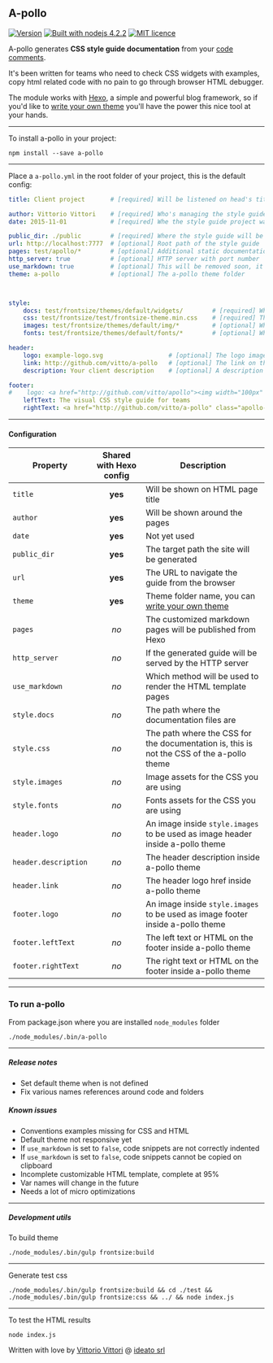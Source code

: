 A-pollo
---

[![Version](http://img.shields.io/:version-1.1.25-B89766.svg)][release]
[![Built with nodejs 4.2.2](http://img.shields.io/:nodejs-4.2.2-80BD01.svg)](http://badges.github.io/badgerbadgerbadger/)
[![MIT licence](http://img.shields.io/:license-MIT-00AFFF.svg)](https://github.com/ideatosrl/frontsize-sass/blob/master/LICENSE.md)

A-pollo generates **CSS style guide documentation** from your [code comments][apollo_code_docs].

It's been written for teams who need to check CSS widgets with examples, copy html related code with no pain to go through browser HTML debugger.

The module works with [Hexo][hexo], a simple and powerful blog framework, so if you'd like to [write your own theme][apollo_theme] you'll have the power this nice tool at your hands.

---

To install a-pollo in your project:

```
npm install --save a-pollo
```

---

Place a `a-pollo.yml` in the root folder of your project, this is the default config:

``` yaml
title: Client project       # [required] Will be listened on head's title tag

author: Vittorio Vittori    # [required] Who's managing the style guide
date: 2015-11-01            # [required] Whe the style guide project was started

public_dir: ./public        # [required] Where the style guide will be genarated
url: http://localhost:7777  # [optional] Root path of the style guide
pages: test/apollo/*        # [optional] Additional static documentation pages you want to add, (markdown or html)
http_server: true           # [optional] HTTP server with port number
use_markdown: true          # [optional] This will be removed soon, it's used for development
theme: a-pollo              # [optional] The a-pollo theme folder



style:
    docs: test/frontsize/themes/default/widgets/        # [required] Where a-pollo comments and tags are placed
    css: test/frontsize/test/frontsize-theme.min.css    # [required] This is the CSS will be loaded by a-pollo to show rendered widgets
    images: test/frontsize/themes/default/img/*         # [optional] Where the CSS images are stored
    fonts: test/frontsize/themes/default/fonts/*        # [optional] Where the CSS fonts are stored

header:
    logo: example-logo.svg                  # [optional] The logo image you'll se on every page, it must be stored in style.images
    link: http://github.com/vitto/a-pollo   # [optional] The link on the logo image
    description: Your client description    # [optional] A description under the logo image

footer:
#    logo: <a href="http://github.com/vitto/apollo"><img width="100px" src="/img/apollo-logo__icon.svg"></a>
    leftText: The visual CSS style guide for teams
    rightText: <a href="http://github.com/vitto/a-pollo" class="apollo-footer__link"><i class="fa fa-code"></i></a> with <i class="fa fa-heart apollo-footer__heart"></i> by <a href="http://vit.to" class="apollo-footer__link">vitto</a> @ <a href="http://www.ideato.it" class="apollo-footer__link">ideato</a>


```

---

#### Configuration

| Property  | Shared with Hexo config | Description |
| --- | :---: | --- |
| `title` | **yes** | Will be shown on HTML page title |
| `author` | **yes** | Will be shown around the pages |
| `date` | **yes** | Not yet used |
| `public_dir` | **yes** | The target path the site will be generated |
| `url` | **yes** | The URL to navigate the guide from the browser |
| `theme` | **yes** | Theme folder name, you can [write your own theme][apollo_theme] |
| `pages` | *no* | The customized markdown pages will be published from Hexo |
| `http_server` | *no* | If the generated guide will be served by the HTTP server |
| `use_markdown` | *no* | Which method will be used to render the HTML template pages |
| `style.docs` | *no* | The path where the documentation files are |
| `style.css` | *no* | The path where the CSS for the documentation is, this is not the CSS of the a-pollo theme |
| `style.images` | *no* | Image assets for the CSS you are using |
| `style.fonts` | *no* | Fonts assets for the CSS you are using |
| `header.logo` | *no* | An image inside `style.images` to be used as image header inside a-pollo theme |
| `header.description` | *no* | The header description inside a-pollo theme |
| `header.link` | *no* | The header logo href inside a-pollo theme |
| `footer.logo` | *no* | An image inside `style.images` to be used as image footer inside a-pollo theme |
| `footer.leftText` | *no* | The left text or HTML on the footer inside a-pollo theme |
| `footer.rightText` | *no* | The right text or HTML on the footer inside a-pollo theme |

---

### To run a-pollo

From package.json where you are installed `node_modules` folder

```
./node_modules/.bin/a-pollo
```

---

##### Release notes

- Set default theme when is not defined
- Fix various names references around code and folders

##### Known issues

- Conventions examples missing for CSS and HTML
- Default theme not responsive yet
- If `use_markdown` is set to `false`, code snippets are not correctly indented
- If `use_markdown` is set to `false`, code snippets cannot be copied on clipboard
- Incomplete customizable HTML template, complete at 95%
- Var names will change in the future
- Needs a lot of micro optimizations

---

##### Development utils

To build theme

```
./node_modules/.bin/gulp frontsize:build
```

---

Generate test css

```
./node_modules/.bin/gulp frontsize:build && cd ./test && ./node_modules/.bin/gulp frontsize:css && ../ && node index.js
```

---

To test the HTML results

```
node index.js
```

Written with love by [Vittorio Vittori][vitto] @ [ideato srl][ideato]

[vitto]: https://twitter.com/vttrx
[ideato]: http://www.ideato.it
[hexo]: https://hexo.io
[apollo_code_docs]: https://github.com/vitto/a-pollo/blob/master/test/frontsize/themes/default/widgets/button-social.scss
[apollo_theme]: https://github.com/vitto/a-pollo/tree/master/hexo/themes/a-pollo
[release]: https://github.com/vitto/a-pollo/releases/tag/1.1.25
